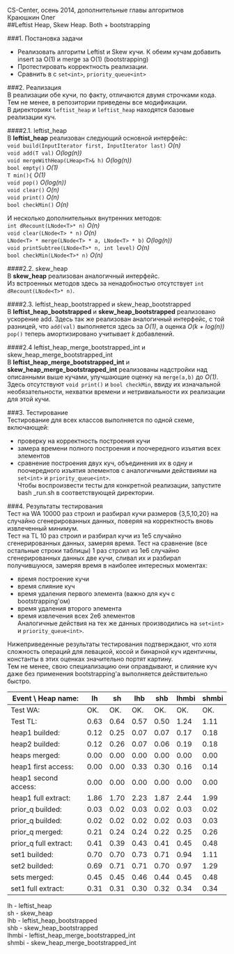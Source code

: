 CS-Center, осень 2014, дополнительные главы алгоритмов  
Краюшкин Олег  
##Leftist Heap, Skew Heap. Both + bootstrapping  
  
###1. Постановка задачи  
* Реализовать алгоритм Leftist и Skew кучи. К обеим кучам добавить insert за O(1) и merge за O(1) (bootstrapping)
* Протестировать корректность реализации.  
* Сравнить в с `set<int>`, `priority_queue<int>`  

###2. Реализация  
В реализации обе кучи, по факту, отличаются двумя строчками кода.  
Тем не менее, в репозитории приведены все модификации.  
В директориях `leftist_heap` и `leftist_heap` находятся базовые реализации куч.  
  
####2.1. leftist_heap  
В **leftist_heap** реализован следующий основной интерфейс:  
`void build(InputIterator first, InputIterator last)` *O(n)*  
`void add(T val)`  *O(log(n))*  
`void mergeWithHeap(LHeap<T>& h)` *O(log(n))*  
`bool empty()` *O(1)*  
`T min(){` *O(1)*  
`void pop()` *O(log(n))*  
`void clear()` *O(n)*  
`void print()` *O(n)*  
`bool checkMin()` *O(n)*  
  
И несколько дополнительных внутренних методов:  
`int dRecount(LNode<T>* n)` *O(n)*  
`void clear(LNode<T> * n)` *O(n)*  
`LNode<T> * merge(LNode<T> * a, LNode<T> * b)` *O(log(n))*  
`void printSubtree(LNode<T>* n, int level)` *O(n)*  
`bool checkMin(LNode<T>* n)` *O(n)*  
  
####2.2. skew_heap  
В **skew_heap** реализован аналогичный интерфейс.  
Из встроенных методов здесь за ненадобностью отсутствует `int dRecount(LNode<T>* n)`.  
  
####2.3. leftist_heap_bootstrapped и skew_heap_bootstrapped  
В **leftist_heap_bootstrapped** и **skew_heap_bootstrapped** реализовано ускорение add. Здесь так же реализован аналогичный интерфейс, с той разницей, что `add(val)` выполняется здесь за *O(1)*, а оценка *O(k + log(n))* `pop()` теперь амортизировано учитывает *k* добавлений.  
  
####2.4 leftist_heap_merge_bootstrapped_int и skew_heap_merge_bootstrapped_int  
В **leftist_heap_merge_bootstrapped_int** и **skew_heap_merge_bootstrapped_int** реализованы надстройки над описанными выше кучами, улучшающие оценку на `merge(a,b)` до *O(1)*. Здесь отсутствуют `void print()` и `bool checkMin`, ввиду их изначальной необязательности, нехватки времени и нетривиальности их реализации для этой кучи.  
  
###3. Тестирование  
Тестирование для всех классов выполняется по одной схеме, включающей:  
* проверку на корректность построения кучи  
* замера времени полного построения и поочередного изъятия всех элементов  
* сравнение построения двух куч, объединения их в одну и поочередного изъятия элементов с аналогичными действиями на `set<int>` и `priority_queue<int>`.  
Чтобы воспроизвести тесты для конкретной реализации, запустите bash _run.sh в соответствующей директории.  
  
###4. Результаты тестирования  
Тест на WA 10000 раз строил и разбирал кучи размеров {3,5,10,20} на случайно сгенерированных данных, поверяя на корректность вновь извлеченный минимум.  
Тест на TL 10 раз строил и разбирал кучи из 1e5 случайно сгенерированных данных, замеряя время. 
Тест на сравнение (все остальные строки таблицы) 1 раз строил из 1e6 случайно сгенерированных данных две кучи, сливал их и разбирал получившуюся, замеряя время в наиболее интересных моментах:  
* время построение кучи  
* время слияние куч  
* время удаления первого элемента (важно для куч с bootstrapping'ом)  
* время удаления второго элемента  
* время извлечения всех 2e6 элементов  
Аналогичные действия на тех же данных производились на `set<int>` и `priority_queue<int>`.  
  
Нижеприведенные результаты тестирования подтверждают, что хотя сложность операций для левацкой, косой и бинарной куч идентичны, константы в этих оценках значительно портят картину.  
Тем не менее, свою специализацию они оправдывают, и слияние куч даже без применения bootstrapping'а выполняется действительно быстро.  

Event   \ Heap name:	|	lh		|	sh		|	lhb		|	shb		|	lhmbi	|	shmbi
------------------------|-----------|-----------|-----------|-----------|-----------|--------
Test 	WA:				|	OK.		|	OK.		|	OK.		|	OK.		|	OK.		|	OK.	
Test 	TL:				|	0.63	|	0.64	|	0.57	|	0.50	|	1.24	|	1.11
heap1   builded:		|	0.12	|	0.25	|	0.07	|	0.07	|	0.17	|	0.18
heap2   builded:		|	0.12	|	0.26	|	0.07	|	0.06	|	0.19	|	0.18
heaps   merged:			|	0.00	|	0.00	|	0.00	|	0.00	|	0.00	|	0.00
heap1   first access:	|	0.00	|	0.00	|	0.33	|	0.30	|	0.16	|	0.14
heap1   second access:	|	0.00	|	0.00	|	0.00	|	0.00	|	0.00	|	0.00
heap1   full extract:	|	1.86	|	1.70	|	2.23	|	1.87	|	2.44	|	1.99
prior_q builded:		|	0.03	|	0.02	|	0.03	|	0.02	|	0.03	|	0.02
prior_q builded:		|	0.02	|	0.02	|	0.02	|	0.02	|	0.03	|	0.03
prior_q merged:			|	0.21	|	0.24	|	0.24	|	0.22	|	0.25	|	0.26
prior_q full extract:	|	0.41	|	0.39	|	0.43	|	0.41	|	0.45	|	0.48
set1    builded:		|	0.70	|	0.70	|	0.73	|	0.71	|	0.94	|	1.11
set2    builded:		|	0.69	|	0.71	|	0.71	|	0.70	|	0.97	|	1.29
sets    merged:			|	0.45	|	0.45	|	0.46	|	0.44	|	0.45	|	0.48
set1    full extract:	|	0.31	|	0.31	|	0.30	|	0.32	|	0.34	|	0.34
  
lh		- leftist_heap  
sh		- skew_heap  
lhb		- leftist_heap_bootstrapped  
shb		- skew_heap_bootstrapped  
lhmbi	- leftist_heap_merge_bootstrapped_int  
shmbi	- skew_heap_merge_bootstrapped_int  
